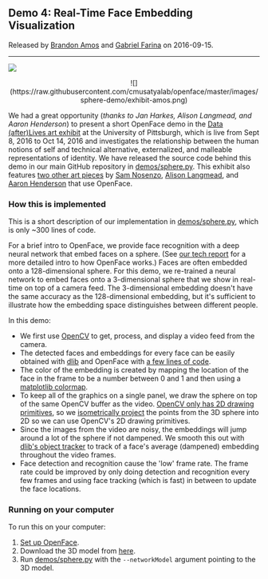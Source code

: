 ## Demo 4: Real-Time Face Embedding Visualization
Released by [Brandon Amos](http://bamos.github.io) and
[Gabriel Farina](https://github.com/gabrfarina) on 2016-09-15.

---

![](https://raw.githubusercontent.com/cmusatyalab/openface/master/images/sphere-demo/demo.gif)

<center>
![](https://raw.githubusercontent.com/cmusatyalab/openface/master/images/sphere-demo/exhibit-amos.png)
</center>

We had a great opportunity
(*thanks to Jan Harkes, Alison Langmead, and Aaron Henderson*)
to present a short OpenFace demo
in the [Data (after)Lives art exhibit](https://uag.pitt.edu/Detail/occurrences/370)
at the University of Pittsburgh, which is live from Sept 8, 2016 to Oct 14, 2016
and investigates the relationship between the human notions of self and
technical alternative, externalized, and malleable representations of identity.
We have released the source code behind this demo in our main
GitHub repository in
[demos/sphere.py](https://github.com/cmusatyalab/openface/blob/master/demos/sphere.py).
This exhibit also features [two other art pieces](https://raw.githubusercontent.com/cmusatyalab/openface/master/images/sphere-demo/exhibits-nosenzo.png)
by [Sam Nosenzo](http://www.pitt.edu/~san76/),
[Alison Langmead](http://www.haa.pitt.edu/person/alison-langmead/),
and [Aaron Henderson](http://www.aaronhenderson.com/) that use OpenFace.

### How this is implemented

This is a short description of our implementation in
[demos/sphere.py](https://github.com/cmusatyalab/openface/blob/master/demos/sphere.py),
which is only ~300 lines of code.

For a brief intro to OpenFace, we provide face recognition with
a deep neural network that embed faces on a sphere.
(See [our tech report](http://reports-archive.adm.cs.cmu.edu/anon/2016/CMU-CS-16-118.pdf)
for a more detailed intro to how OpenFace works.)
Faces are often embedded onto a 128-dimensional sphere.
For this demo, we re-trained a neural network to embed faces onto a
3-dimensional sphere that we show in real-time on top of a camera feed.
The 3-dimensional embedding doesn't have the same accuracy as the
128-dimensional embedding, but it's sufficient to illustrate how
the embedding space distinguishes between different people.

In this demo:

+ We first use [OpenCV](http://opencv.org/) to get, process, and display
  a video feed from the camera.
+ The detected faces and embeddings for every face can be easily obtained with
  [dlib](http://blog.dlib.net/) and OpenFace with
  [a few lines of code](http://cmusatyalab.github.io/openface/usage/).
+ The color of the embedding is created by mapping the location of the
  face in the frame to be a number between 0 and 1 and then using
  a [matplotlib colormap](http://matplotlib.org/examples/color/colormaps_reference.html).
+ To keep all of the graphics on a single panel, we draw the sphere on
  top of the same OpenCV buffer as the video.
  [OpenCV only has 2D drawing primitives](http://docs.opencv.org/2.4/modules/core/doc/drawing_functions.html),
  so we [isometrically project](https://en.wikipedia.org/wiki/Isometric_projection)
  the points from the 3D sphere into 2D so we can use OpenCV's 2D drawing primitives.
+ Since the images from the video are noisy, the embeddings will jump around
  a lot of the sphere if not dampened.
  We smooth this out with
  [dlib's object tracker](http://blog.dlib.net/2015/02/dlib-1813-released.html)
  to track of a face's average (dampened) embedding throughout
  the video frames.
+ Face detection and recognition cause the 'low' frame rate.
  The frame rate could be improved by only doing detection and recognition
  every few frames and using face tracking (which is fast) in between to
  update the face locations.

### Running on your computer

To run this on your computer:

1. [Set up OpenFace](http://cmusatyalab.github.io/openface/setup/).
2. Download the 3D model from
   [here](http://openface-models.storage.cmusatyalab.org/nn4.small2.3d.v1.t7).
3. Run [demos/sphere.py](https://github.com/cmusatyalab/openface/blob/master/demos/sphere.py)
   with the `--networkModel` argument pointing to the 3D model.
